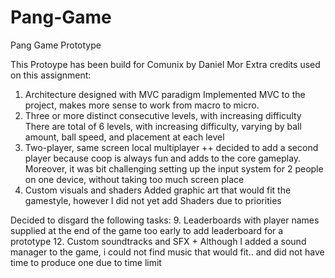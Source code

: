 # Pang-Game
Pang Game Prototype

This Protoype has been build for Comunix by Daniel Mor
Extra credits used on this assignment:

1. Architecture designed with MVC paradigm
   Implemented MVC to the project, makes more sense to work from macro to micro.
2. Three or more distinct consecutive levels, with increasing difficulty
    There are total of 6 levels, with increasing difficulty, varying by ball amount, ball speed, and placement at each level
3. Two-player, same screen local multiplayer ++
    decided to add a second player because coop is always fun and adds to the core gameplay.
    Moreover, it was bit challenging setting up the input system for 2 people on one device, without taking too much screen place
4. Custom visuals and shaders
    Added graphic art that would fit the gamestyle, however I did not yet add Shaders due to priorities

Decided to disgard the following tasks:
9. Leaderboards with player names supplied at the end of the game
    too early to add leaderboard for a prototype
12. Custom soundtracks and SFX +
    Although I added a sound manager to the game, i could not find music that would fit.. and did not have time to produce one due to time limit
